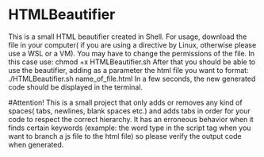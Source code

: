 # HTMLBeautifier
This is a small HTML beautifier created in Shell.
For usage, download the file in your computer( if you are using a directive by Linux, otherwise please use a WSL or a VM).
You may have to change the permissions of the file. In this case use:
 chmod +x HTMLBeautifier.sh
After that you should be able to use the beautifier, adding as a parameter the html file you want to format:
 ./HTMLBeautifier.sh name_of_file.html
In a few seconds, the new generated code should be displayed in the terminal.

#Attention! 
This is a small project that only adds or removes any kind of spaces( tabs, newlines, blank spaces etc.) and adds tabs in order for your code to respect the correct hierarchy.
It has an erroneous behavior when it finds certain keywords (example: the word type in the script tag when you want to branch a js file to the html file) so please verify the output code when generated.
